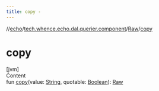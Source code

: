```yaml
---
title: copy -
---
```

//[echo](../../index.md)/[tech.whence.echo.dal.querier.component](../index.md)/[Raw](index.md)/[copy](copy.md)



# copy  
[jvm]  
Content  
fun [copy](copy.md)(value: [String](https://kotlinlang.org/api/latest/jvm/stdlib/kotlin/-string/index.html), quotable: [Boolean](https://kotlinlang.org/api/latest/jvm/stdlib/kotlin/-boolean/index.html)): [Raw](index.md)  



